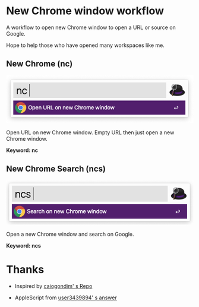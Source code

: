# New Chrome window workflow

A workflow to open new Chrome window to open a URL or source on Google. 

Hope to help those who have opened many workspaces like me.

## New Chrome (nc) ##

![avatar](./imgs/nc.png)

Open URL on new Chrome window. Empty URL then just open a new Chrome window.

**Keyword: nc**

## New Chrome Search (ncs) ##

![avatar](./imgs/ncs.png)

Open a new Chrome window and search on Google.

**Keyword: ncs**


# Thanks

- Inspired by [caiogondim' s Repo](https://github.com/caiogondim/alfred-chrome-window-workflow)

- AppleScript from [user3439894' s answer](https://apple.stackexchange.com/questions/312551/open-urls-in-new-chrome-window)
